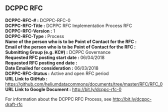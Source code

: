 ## DCPPC RFC 


**DCPPC-RFC-# :** DCPPC-RFC-0  
**DCPPC-RFC-Title :** DCPPC RFC Implementation Process RFC  
**DCPPC-RFC-Version :** 1  
**DCPPC-RFC-Type :** Process  
**Name of the person who is to be Point of Contact for the RFC :**   
**Email of the person who is to be Point of Contact for the RFC :**   
**Submitting Group (e.g. KC#) :** DCPPC Governance  
**Requested RFC posting start date :** 06/04/2018  
**Requested RFC posting end date :**  
**Date Emailed for consideration :** 06/03/2018  
**DCPPC-RFC-Status :** Active and open RFC period  
**URL Link to GitHub :** https://github.com/heliumdatacommons/documents/tree/master/RFC/RFC_0  
**URL Link to Google Document :** http://bit.ly/dcppc-rfc-0  
  
For information about the DCPPC RFC Process, see http://bit.ly/dcppc-draft-rfc  
